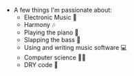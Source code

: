 * A few things I'm passionate about:
  * Electronic Music 🔌
  * Harmony 🎶
  * Playing the piano 🎹
  * Slapping the bass 🎸
  * Using and writing music software 💻
  * Computer science 👨‍🔬
  * DRY code 🌵
